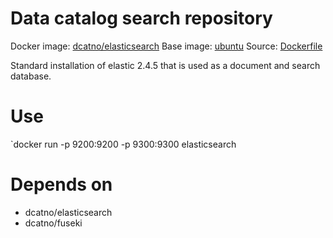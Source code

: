 # Data catalog search repository

Docker image: [dcatno/elasticsearch](https://hub.docker.com/r/dcatno/elasticsearch/)
Base image: [ubuntu](https://hub.docker.com/_/ubuntu/)
Source: [Dockerfile](https://github.com/...)

Standard installation of elastic 2.4.5 that is used as a document and search database.



# Use

`docker run -p 9200:9200 -p 9300:9300 elasticsearch

# Depends on

  * dcatno/elasticsearch
  * dcatno/fuseki

